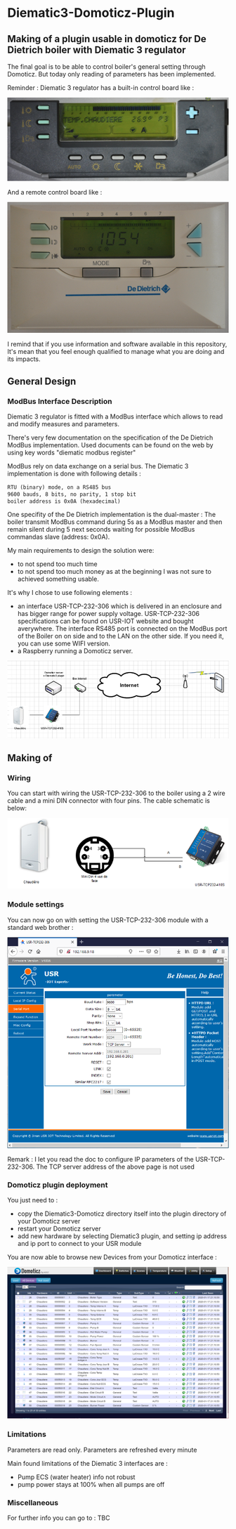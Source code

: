 # Diematic3-Domoticz-Plugin
<h2>Making of a plugin usable in domoticz for De Dietrich boiler with Diematic 3 regulator</h2>

The final goal is to be able to control boiler's general setting through Domoticz. But today only reading of parameters has been implemented.

Reminder : Diematic 3 regulator has a built-in control board like :

![Diematic 3 Regulation Control Panel](ReadMeImages/DiematicRegul.png)

And a remote control board like :

![Diematic 3 Remote Control](ReadMeImages/DiematicCdA.png)

I remind that if you use information and software available in this repository, It's mean that you feel enough qualified to manage what you are doing and its impacts.

<h2>General Design</h2>
<h3>ModBus Interface Description</h3>

Diematic 3 regulator is fitted with a ModBus interface which allows to read and modify measures and parameters.

There's very few documentation on the specification of the De Dietrich ModBus implementation. Used documents can be found on the web by using key words "diematic modbus register"

ModBus rely on data exchange on a serial bus. The Diematic 3 implementation is done with following details :

    RTU (binary) mode, on a RS485 bus
    9600 bauds, 8 bits, no parity, 1 stop bit
    boiler address is 0x0A (hexadecimal)

One specifity of the De Dietrich implementation is the dual-master :
    The boiler transmit ModBus command during 5s as a ModBus master and then remain silent during 5 next seconds  waiting for possible ModBus commandas slave (address: 0x0A).

My main requirements to design the solution were:
- to not spend too much time
- to not spend too much money
as at the beginning I was not sure to achieved something usable.

It's why I chose to use following elements :
- an interface USR-TCP-232-306 which is delivered in an enclosure and has bigger range for power supply voltage. USR-TCP-232-306 specifications can be found on USR-IOT website and bought averywhere. The interface RS485 port is connected on the ModBus port of the Boiler on on side and to the LAN on the other side. If you need it, you can use some WIFI version.
- a Raspberry running a Domoticz server.

![Web Interface Design](ReadMeImages/DiematicDomoticzPluginDesign.png)

<h2>Making of</h2>
<h3>Wiring</h3>

You can start with wiring the USR-TCP-232-306 to the boiler using a 2 wire cable and a mini DIN connector with four pins. The cable schematic is below:

![ModBus wiring](ReadMeImages/ModBusMiniDinConnection.png)

<h3>Module settings</h3>
You can now go on with setting the USR-TCP-232-306  module with a standard web brother :

![Module setup](ReadMeImages/USR-TCP232-306-config.png)

Remark : I let you read the doc to configure IP parameters of the USR-TCP-232-306. The TCP server address of the above page is not used

<h3>Domoticz plugin deployment</h3>

You just need to :
- copy the Diematic3-Domoticz directory itself into the plugin directory of your Domoticz server
- restart your Domoticz server
- add new hardware by selecting Diematic3 plugin, and setting ip address and ip port to connect to your USR module

You are now able to browse new Devices from your Domoticz interface :

![Domoticz Devices screenshot](ReadMeImages/Domoticz-ScreenShot.png)

<h3>Limitations</h3>

Parameters are read only.
Parameters are refreshed every minute

Main found limitations of the Diematic 3 interfaces are :
- Pump ECS (water heater) info not robust
- pump power stays at 100% when all pumps are off

<h3>Miscellaneous</h3>


For further info you can go to : TBC
